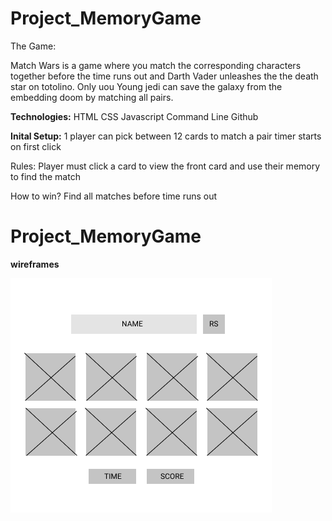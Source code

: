 # Project_MemoryGame
<p>The Game:</p>
Match Wars is a game where you match the corresponding characters together before the time runs out and Darth Vader unleashes the the death star on totolino. Only uou Young jedi can save the galaxy from the embedding doom by matching all pairs.

<b>Technologies:</b>
HTML
CSS
Javascript
Command Line
Github

<b>Inital Setup:</b>
1 player can pick between 12 cards to match a pair
timer starts on first click


</b>Rules:</b>
Player must click a card to view the front card and use their memory to find the match 

</b>How to win?</b>
Find all matches before time runs out 
# Project_MemoryGame 

<b>wireframes</b>

![alt text](./js/SWC/wireframe1.png)




